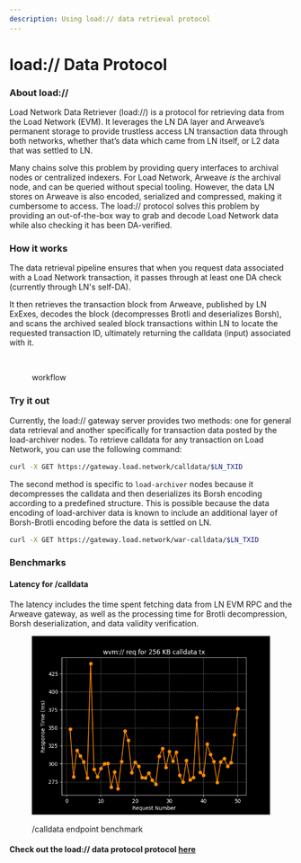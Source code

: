 ```yaml
---
description: Using load:// data retrieval protocol
---
```


# load:// Data Protocol

### About load://

Load Network Data Retriever (load://) is a protocol for retrieving data from the Load Network (EVM). It leverages the LN DA layer and Arweave’s permanent storage to provide trustless access LN transaction data through both networks, whether that’s data which came from LN itself, or L2 data that was settled to LN.

Many chains solve this problem by providing query interfaces to archival nodes or centralized indexers. For Load Network, Arweave _is_ the archival node, and can be queried without special tooling. However, the data LN stores on Arweave is also encoded, serialized and compressed, making it cumbersome to access. The load:// protocol solves this problem by providing an out-of-the-box way to grab and decode Load Network data while also checking it has been DA-verified.

### How it works

The data retrieval pipeline ensures that when you request data associated with a Load Network transaction, it passes through at least one DA check (currently through LN's self-DA).

It then retrieves the transaction block from Arweave, published by LN ExExes, decodes the block (decompresses Brotli and deserializes Borsh), and scans the archived sealed block transactions within LN to locate the requested transaction ID, ultimately returning the calldata (input) associated with it.

<figure><img src="../.gitbook/assets/wvm-req (2).png" alt=""><figcaption><p>workflow</p></figcaption></figure>

### Try it out

Currently, the load:// gateway server provides two methods: one for general data retrieval and another specifically for transaction data posted by the load-archiver nodes. To retrieve calldata for any transaction on Load Network, you can use the following command:

```bash
curl -X GET https://gateway.load.network/calldata/$LN_TXID
```

The second method is specific to `load-archiver` nodes because it decompresses the calldata and then deserializes its Borsh encoding according to a predefined structure. This is possible because the data encoding of load-archiver data is known to include an additional layer of Borsh-Brotli encoding before the data is settled on LN.

```bash
curl -X GET https://gateway.load.network/war-calldata/$LN_TXID
```

### Benchmarks

#### Latency for /calldata

The latency includes the time spent fetching data from LN EVM RPC and the Arweave gateway, as well as the processing time for Brotli decompression, Borsh deserialization, and data validity verification.

<figure><img src="../.gitbook/assets/image (19).png" alt=""><figcaption><p>/calldata endpoint benchmark</p></figcaption></figure>

#### Check out the load:// data protocol protocol [here](https://github.com/weavevM/wvm-data-retriever)
